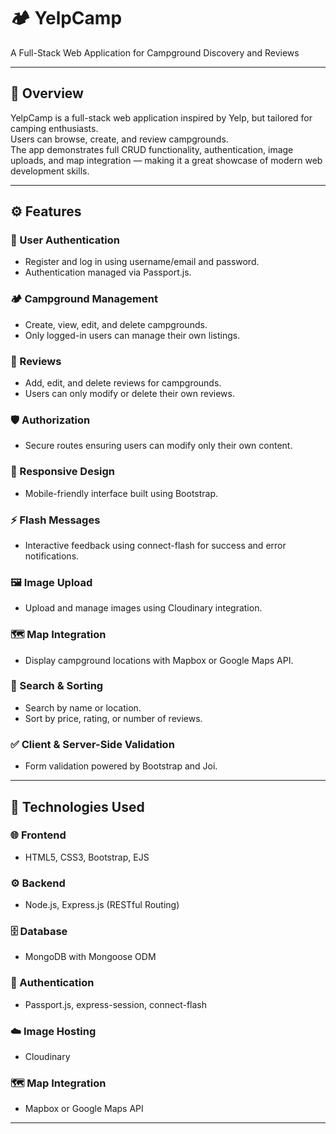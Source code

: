 # 🏕️ YelpCamp
A Full-Stack Web Application for Campground Discovery and Reviews

---

## 🌟 Overview

YelpCamp is a full-stack web application inspired by Yelp, but tailored for camping enthusiasts.  
Users can browse, create, and review campgrounds.  
The app demonstrates full CRUD functionality, authentication, image uploads, and map integration — making it a great showcase of modern web development skills.

---

## ⚙️ Features

### 🔐 User Authentication
- Register and log in using username/email and password.  
- Authentication managed via Passport.js.

### 🏕️ Campground Management
- Create, view, edit, and delete campgrounds.  
- Only logged-in users can manage their own listings.

### 💬 Reviews
- Add, edit, and delete reviews for campgrounds.  
- Users can only modify or delete their own reviews.

### 🛡️ Authorization
- Secure routes ensuring users can modify only their own content.

### 📱 Responsive Design
- Mobile-friendly interface built using Bootstrap.

### ⚡ Flash Messages
- Interactive feedback using connect-flash for success and error notifications.

### 🖼️ Image Upload
- Upload and manage images using Cloudinary integration.

### 🗺️ Map Integration
- Display campground locations with Mapbox or Google Maps API.

### 🔎 Search & Sorting
- Search by name or location.  
- Sort by price, rating, or number of reviews.

### ✅ Client & Server-Side Validation
- Form validation powered by Bootstrap and Joi.

---

## 🧰 Technologies Used

### 🌐 Frontend
- HTML5, CSS3, Bootstrap, EJS

### ⚙️ Backend
- Node.js, Express.js (RESTful Routing)

### 🗄️ Database
- MongoDB with Mongoose ODM

### 🔐 Authentication
- Passport.js, express-session, connect-flash

### ☁️ Image Hosting
- Cloudinary

### 🗺️ Map Integration
- Mapbox or Google Maps API

---
